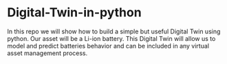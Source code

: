 # Digital-Twin-in-python
In this repo we will show how to build a simple but useful Digital Twin using python. Our asset will be a Li-ion battery. This Digital Twin will allow us to model and predict batteries behavior and can be included in any virtual asset management process.
